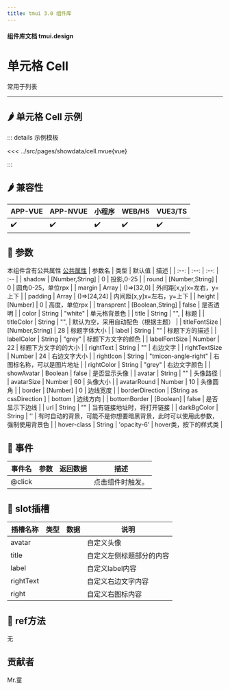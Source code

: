```yaml
---
title: tmui 3.0 组件库
---
```


<script setup>
import webview from '../components/mobileWebview.vue'
</script>

#### 组件库文档 tmui.design

# 单元格 Cell
常用于列表

---

## :hot_pepper: 单元格 Cell 示例

<webview url="https://tmui.design/h5/#/pages/showdata/cell"></webview>

::: details 示例模板

<<< ../src/pages/showdata/cell.nvue{vue}

:::

## :hot_pepper: 兼容性

| APP-VUE | APP-NVUE | 小程序 | WEB/H5 | VUE3/TS |
| --- | --- | --- | --- | --- |
| :heavy_check_mark: | :heavy_check_mark: | :heavy_check_mark: | :heavy_check_mark: | :heavy_check_mark: |

## :seedling: 参数
本组件含有公共属性 [公共属性](/spec/组件公共样式.html)
| 参数名 | 类型 | 默认值 | 描述 |
| :--: | :--: | :--: | :-- |
| shadow | [Number,String] | 0 | 投影,0-25 |
| round | [Number,String] | 0 | 圆角0-25，单位rpx |
| margin | Array | ()=>[32,0] | 外间距[x,y]x=左右，y=上下 |
| padding | Array | ()=>[24,24] | 内间距[x,y]x=左右，y=上下 |
| height | [Number] | 0 | 高度，单位rpx |
| transprent | [Boolean,String] | false | 是否透明 |
| color | String | "white" | 单元格背景色 |
| title | String | "", | 标题 |
| titleColor | String | "", | 默认为空，采用自动配色（根据主题） |
| titleFontSize | [Number,String] | 28 | 标题字体大小 |
| label | String | "" | 标题下方的描述 |
| labelColor | String | "grey" | 标题下方文字的颜色 |
| labelFontSize | Number | 22 | 标题下方文字的的大小 |
| rightText | String | "" | 右边文字 |
| rightTextSize<Badge type="danger" text="v3.0.75+" vertical="middle" /> | Number | 24 | 右边文字大小 |
| rightIcon | String | "tmicon-angle-right" | 右图标名称，可以是图片地址 |
| rightColor | String | "grey" | 右边文字颜色 |
| showAvatar | Boolean | false | 是否显示头像 |
| avatar | String | "" | 头像路径 |
| avatarSize | Number | 60 | 头像大小 |
| avatarRound | Number | 10 | 头像圆角 |
| border | [Number] | 0 | 边线宽度 |
| borderDirection | [String as cssDirection ] | bottom | 边线方向 |
| bottomBorder | [Boolean] | false | 是否显示下边线 |
| url | String | "" | 当有链接地址时，将打开链接 |
| darkBgColor | String | '' | 有时自动的背景，可能不是你想要暗黑背景，此时可以使用此参数，强制使用背景色 |
| hover-class | String | 'opacity-6' | hover类，按下的样式类 |

## :rose: 事件
| 事件名 | 参数 | 返回数据 | 描述 |
| --- | --- | --- | --- |
| @click |  |  | 点击组件时触发。 |

## :corn: slot插槽
| 插槽名称 | 类型 | 数据 | 说明 |
| --- | --- | --- | --- |
| avatar |  |  | 自定义头像 |
| title |  |  | 自定义左侧标题部分的内容 |
| label |  |  | 自定义label内容 |
| rightText |  |  | 自定义右边文字内容 |
| right |  |  | 自定义右图标内容 |

## :green_salad: ref方法
无

## 贡献者
Mr.童
